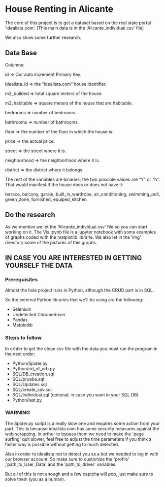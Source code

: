 # House Renting in Alicante

The core of this project is to get a dataset based on the real state portal 'idealista.com'.
(This main data is in the 'Alicante_individual.csv' file)

We also show some further research. 

## Data Base

Columns:

id => Our auto increment Primary Key.

idealista_id => the “idealista.com” house identifier. 

m2_builded => total square meters of the house.

m2_habitable => square meters of the house that are habitable.

bedrooms => number of bedrooms.

bathrooms => number of bathrooms.

floor => the number of the floor in which the house is.

price => the actual price.

street => the street where it is.

neighborhood => the neighborhood where it is.

district => the district where it belongs.

The rest of the variables are binaries; the two possible values are “Y” or “N”.
That would manifest if the house does or does not have it:

terrace, balcony, garaje, built_in_wardrobe, air_conditioning, swimming_poll, green_zone, furnished, equiped_kitchen


## Do the research

As we mention we let the 'Alicante_individual.csv' file so you can start working on it.
The Vis.ipynb file is a jupyter notebook with some examples of graphs coded with the matplotlib librarie.
We also let in the 'img' directory some of the pictures of this graphs.

## IN CASE YOU ARE INTERESTED IN GETTING YOURSELF THE DATA 

### Prerequisites

Almost the hole project runs in Python, although the CRUD part is in SQL.

So the external Python libraries that we'll be using are the following:

- Selenium
- Undetected Chromedriver
- Pandas
- Matplotlib

### Steps to follow 

In orhter to get the clean csv file with the data you must run the program in the next order:

- Python/Spider.py
- Python/rid_of_urb.py
- SQL/DB_creation.sql
- SQL/prueba.sql
- SQL/Updates.sql
- SQL/create_csv.sql
- SQL/individual.sql (optional; in case you want in your SQL DB)
- Python/last.py


### WARNING


The Spider.py script is a really slow one and requires some action from your part. 
This is because idealista.com has some security measures against the web scrapping.
In orther to bypass them we need to make the 'page surfing' quit slower,
feel free to adjust the time parameters if you think a faster way is possible without getting to much detected. 

Also in order to idealista not to detect you as a bot we needed to log in with our browser account.
So make sure to customize the 'profile' ,'path_to_User_Data' and the 'path_to_driver' variables.

But all of this is not enough and a few captcha will pop, just make sure to solve them (you as a human). 





